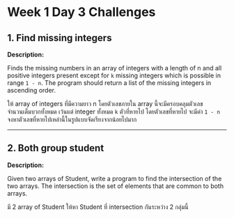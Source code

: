 # Week 1 Day 3 Challenges

## 1. Find missing integers

**Description:**  

Finds the missing numbers in an array of integers with a length of n and all positive integers present except for `k` missing integers which is possible in range `1 - n`. The program should return a list of the missing integers in ascending order.

ให้ array of integers ที่มีความยาว n โดยตัวเลขภายใน array นี้จะมีครอบคลุมตัวเลขจำนวนเต็มบวกทั้งหมด เว้นแต่ integer ทั้งหมด `k` ตัวที่หายไป โดยตัวเลขที่หายไป จะมีค่า `1 - n` จงหาตัวเลขที่หายไปเหล่านี้ในรูปแบบจัดเรียงจากน้อยไปมาก

---

## 2. Both group student

**Description:**  

Given two arrays of Student, write a program to find the intersection of the two arrays. The intersection is the set of elements that are common to both arrays.

มี 2 array of Student ให้หา Student ที่ intersection กันระหว่าง 2 กลุ่มนี้
